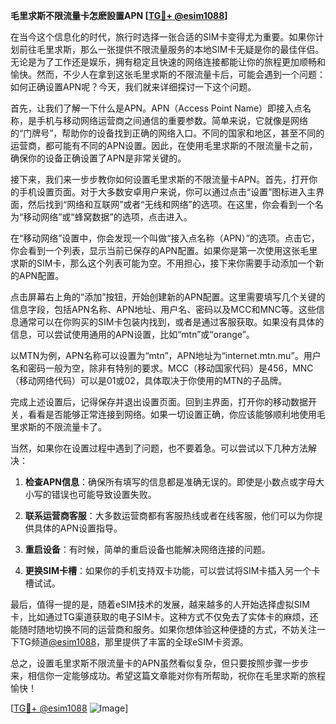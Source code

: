 **毛里求斯不限流量卡怎麽設置APN [[TG💪+ @esim1088](https://t.me/s/esim1088)]**

在当今这个信息化的时代，旅行时选择一张合适的SIM卡变得尤为重要。如果你计划前往毛里求斯，那么一张提供不限流量服务的本地SIM卡无疑是你的最佳伴侣。无论是为了工作还是娱乐，拥有稳定且快速的网络连接都能让你的旅程更加顺畅和愉快。然而，不少人在拿到这张毛里求斯的不限流量卡后，可能会遇到一个问题：如何正确设置APN呢？今天，我们就来详细探讨一下这个问题。

首先，让我们了解一下什么是APN。APN（Access Point Name）即接入点名称，是手机与移动网络运营商之间通信的重要参数。简单来说，它就像是网络的“门牌号”，帮助你的设备找到正确的网络入口。不同的国家和地区，甚至不同的运营商，都可能有不同的APN设置。因此，在使用毛里求斯的不限流量卡之前，确保你的设备正确设置了APN是非常关键的。

接下来，我们来一步步教你如何设置毛里求斯的不限流量卡APN。首先，打开你的手机设置页面。对于大多数安卓用户来说，你可以通过点击“设置”图标进入主界面，然后找到“网络和互联网”或者“无线和网络”的选项。在这里，你会看到一个名为“移动网络”或“蜂窝数据”的选项，点击进入。

在“移动网络”设置中，你会发现一个叫做“接入点名称（APN）”的选项。点击它，你会看到一个列表，显示当前已保存的APN配置。如果你是第一次使用这张毛里求斯的SIM卡，那么这个列表可能为空。不用担心，接下来你需要手动添加一个新的APN配置。

点击屏幕右上角的“添加”按钮，开始创建新的APN配置。这里需要填写几个关键的信息字段，包括APN名称、APN地址、用户名、密码以及MCC和MNC等。这些信息通常可以在你购买的SIM卡包装内找到，或者是通过客服获取。如果没有具体的信息，可以尝试使用通用的APN设置，比如“mtn”或“orange”。

以MTN为例，APN名称可以设置为“mtn”，APN地址为“internet.mtn.mu”。用户名和密码一般为空，除非有特别的要求。MCC（移动国家代码）是456，MNC（移动网络代码）可以是01或02，具体取决于你使用的MTN的子品牌。

完成上述设置后，记得保存并退出设置页面。回到主界面，打开你的移动数据开关，看看是否能够正常连接到网络。如果一切设置正确，你应该能够顺利地使用毛里求斯的不限流量卡了。

当然，如果你在设置过程中遇到了问题，也不要着急。可以尝试以下几种方法解决：

1. **检查APN信息**：确保所有填写的信息都是准确无误的。即使是小数点或字母大小写的错误也可能导致设置失败。
   
2. **联系运营商客服**：大多数运营商都有客服热线或者在线客服，他们可以为你提供具体的APN设置指导。

3. **重启设备**：有时候，简单的重启设备也能解决网络连接的问题。

4. **更换SIM卡槽**：如果你的手机支持双卡功能，可以尝试将SIM卡插入另一个卡槽试试。

最后，值得一提的是，随着eSIM技术的发展，越来越多的人开始选择虚拟SIM卡，比如通过TG渠道获取的电子SIM卡。这种方式不仅免去了实体卡的麻烦，还能随时随地切换不同的运营商和服务。如果你想体验这种便捷的方式，不妨关注一下TG频道[@esim1088](https://t.me/s/esim1088)，那里提供了丰富的全球eSIM卡资源。

总之，设置毛里求斯不限流量卡的APN虽然看似复杂，但只要按照步骤一步步来，相信你一定能够成功。希望这篇文章能对你有所帮助，祝你在毛里求斯的旅程愉快！

[[TG💪+ @esim1088](https://t.me/s/esim1088) ![Image](https://i.postimg.cc/4NQfJmqS/Snipaste-2025-05-13-00-14-12.png)]